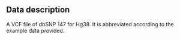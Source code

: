 ## Data description
  
A VCF file of dbSNP 147 for Hg38. It is abbreviated according to the example data provided.

